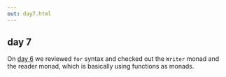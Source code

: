 ```yaml
---
out: day7.html
---
```


  [day6]: $linkBase$/learning-scalaz/day6

day 7
-----

On [day 6][day6] we reviewed `for` syntax and checked out the `Writer` monad and the reader monad, which is basically using functions as monads.
